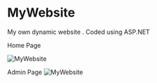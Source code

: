 # MyWebsite
My own dynamic website . Coded using ASP.NET

Home Page

![MyWebsite](https://i.hizliresim.com/m9nk3vb.png)

Admin Page
![MyWebsite](https://i.hizliresim.com/j2nw00s.png)


